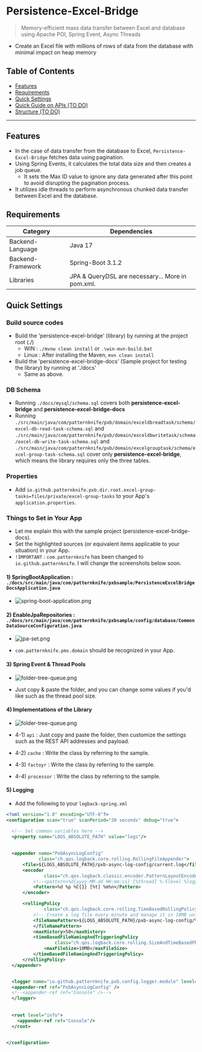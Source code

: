 # Persistence-Excel-Bridge

> Memory-efficient mass data transfer between Excel and database using Apache POI, Spring Event, Async Threads
- Create an Excel file with millions of rows of data from the database with minimal impact on heap memory

## Table of Contents
- [Features](#Features)
- [Requirements](#Requirements)
- [Quick Settings](#Quick-Settings)
- [Quick Guide on APIs (TO DO)](#Quick-Guide-on-APIs)
- [Structure (TO DO)](#Structure)
---

## Features

- In the case of data transfer from the database to Excel, ``Persistence-Excel-Bridge`` fetches data using pagination.
- Using Spring Events, it calculates the total data size and then creates a job queue.
  - It sets the Max ID value to ignore any data generated after this point to avoid disrupting the pagination process.
- It utilizes idle threads to perform asynchronous chunked data transfer between Excel and the database.

## Requirements

| Category          | Dependencies                                     |
|-------------------|--------------------------------------------------|
| Backend-Language  | Java 17                                          |
| Backend-Framework | Spring-Boot 3.1.2                                |
| Libraries         | JPA & QueryDSL are necessary... More in pom.xml. |

## Quick Settings

### Build source codes
- Build the 'persistence-excel-bridge' (library) by running at the project root (./)
  - WIN : ``./mvnw clean install`` or ``.\win-mvn-build.bat``
  - Linux : After installing the Maven, ``mvn clean install``
- Build the 'persistence-excel-bridge-docs' (Sample project for testing the library) by running at './docs'
  - Same as above.

### DB Schema
- Running ``./docs/mysql/schema.sql`` covers both **persistence-excel-bridge** and **persistence-excel-bridge-docs** 
- Running ``./src/main/java/com/patternknife/pxb/domain/exceldbreadtask/schema/excel-db-read-task-schema.sql`` and ``./src/main/java/com/patternknife/pxb/domain/exceldbwritetask/schema/excel-db-write-task-schema.sql`` and ``./src/main/java/com/patternknife/pxb/domain/excelgrouptask/schema/excel-group-task-schema.sql`` cover only **persistence-excel-bridge**, which means the library requires only the three tables.

### Properties
- Add ``io.github.patternknife.pxb.dir.root.excel-group-tasks=files/private/excel-group-tasks`` to your App's ``application.properties``.

### Things to Set in Your App
- Let me explain this with the sample project (persistence-excel-bridge-docs).
- Set the highlighted sources (or equivalent items applicable to your situation) in your App.
- ```!IMPORTANT``` : ``com.patternknife`` has been changed to ``io.github.patternknife``. I will change the screenshots below soon.

#### 1) SpringBootApplication : ``./docs/src/main/java/com/patternknife/pxbsample/PersistenceExcelBridgeDocsApplication.java``

- ![spring-boot-application.png](./docs/references/readme/spring-boot-application.png)

#### 2) EnableJpaRepositories : ``./docs/src/main/java/com/patternknife/pxbsample/config/database/CommonDataSourceConfiguration.java``

- ![jpa-set.png](./docs/references/readme/jpa-set.png)

- ``com.patternknife.pms.domain`` should be recognized in your App.

#### 3) Spring Event & Thread Pools

- ![folder-tree-queue.png](./docs/references/readme/folder-tree-queue.png)

- Just copy & paste the folder, and you can change some values if you'd like such as the thread pool size.

#### 4) Implementations of the Library

- ![folder-tree-queue.png](./docs/references/readme/folder-tree.png)

- 4-1) ``api`` : Just copy and paste the folder, then customize the settings such as the REST API addresses and payload.
- 4-2) ``cache`` : Write the class by referring to the sample.
- 4-3) ``factoyr`` : Write the class by referring to the sample.
- 4-4) ``processor`` : Write the class by referring to the sample.

#### 5) Logging

- Add the following to your ``logback-spring.xml``

```xml
<?xml version="1.0" encoding="UTF-8"?>
<configuration scan="true" scanPeriod="30 seconds" debug="true">

  <!-- Set common variables here -->
  <property name="LOGS_ABSOLUTE_PATH" value="logs"/>
  
  
  <appender name="PxbAsyncLogConfig"
            class="ch.qos.logback.core.rolling.RollingFileAppender">
      <file>${LOGS_ABSOLUTE_PATH}/pxb-async-log-config/current.log</file>
      <encoder
              class="ch.qos.logback.classic.encoder.PatternLayoutEncoder">
          <!--<pattern>%d{yyyy-MM-dd HH:mm:ss} [%thread] %-5level %logger{36} - %msg%n</pattern>-->
          <Pattern>%d %p %C{1} [%t] %m%n</Pattern>
      </encoder>

      <rollingPolicy
              class="ch.qos.logback.core.rolling.TimeBasedRollingPolicy">
          <!-- Create a log file every minute and manage it in 10MB units. -->
          <fileNamePattern>${LOGS_ABSOLUTE_PATH}/pxb-async-log-config/%d{yyyy-MM}/past-%d{yyyy-MM-dd_HH}.%i.log
          </fileNamePattern>
          <maxHistory>50</maxHistory>
          <timeBasedFileNamingAndTriggeringPolicy
                  class="ch.qos.logback.core.rolling.SizeAndTimeBasedFNATP">
              <maxFileSize>10MB</maxFileSize>
          </timeBasedFileNamingAndTriggeringPolicy>
      </rollingPolicy>
  </appender>


  <logger name="io.github.patternknife.pxb.config.logger.module" level="TRACE">
  <appender-ref ref="PxbAsyncLogConfig" />
  <!--<appender-ref ref="Console" />-->
  </logger>
  
  
  <root level="info">
    <appender-ref ref="Console"/>
  </root>


</configuration>

```
